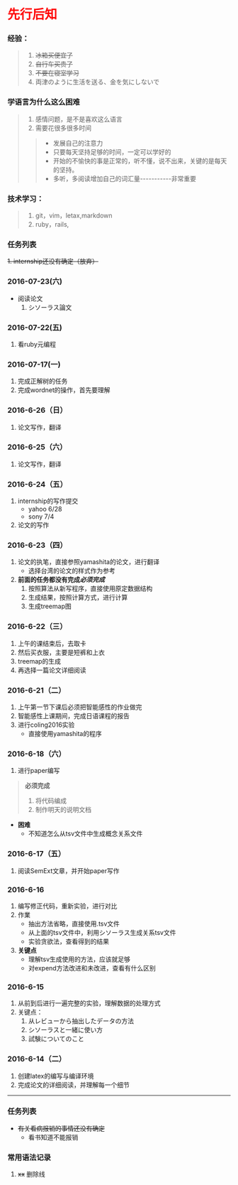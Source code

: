 # <font color=red>先行后知</font>

### 经验：
>1. ~~冰箱买便宜了~~
>2. ~~自行车买贵了~~
>3. ~~不要在寝室学习~~
>4. 両津のように生活を送る、金を気にしないで
	
### 学语言为什么这么困难
>1. 感情问题，是不是喜欢这么语言
>2. 需要花很多很多时间
>>	- 发展自己的注意力
>>	- 只要每天坚持足够的时间，一定可以学好的
>>	- 开始的不愉快的事是正常的，听不懂，说不出来，关键的是每天的坚持。
>>	- 多听，多阅读增加自己的词汇量-----------非常重要

### 技术学习：
>1. git，vim，letax,markdown
>2. ruby，rails,

### 任务列表
~~1. internship还没有确定（放弃）~~

### 2016-07-23(六)
+ 阅读论文
	1. シソーラス論文

### 2016-07-22(五)
1. 看ruby元编程


### 2016-07-17(一)
1. 完成正解树的任务
2. 完成wordnet的操作，首先要理解

 
### 2016-6-26（日）
1. 论文写作，翻译

### 2016-6-25（六）
1. 论文写作，翻译

### 2016-6-24（五）
1. internship的写作提交
	- yahoo 6/28
	- sony 7/4
2. 论文的写作

### 2016-6-23（四）
1. 论文的执笔，直接参照yamashita的论文，进行翻译
	- 选择台湾的论文的样式作为参考
2. **前面的任务都没有完成*****必须完成***
	1. 按照算法从新写程序，直接使用原定数据结构
	2. 生成结果，按照计算方式，进行计算
	3. 生成treemap图 

### 2016-6-22（三）
1. 上午的课结束后，去取卡
2. 然后买衣服，主要是短裤和上衣
3. treemap的生成
4. 再选择一篇论文详细阅读

### 2016-6-21（二）
1. 上午第一节下课后必须把智能感性的作业做完
2. 智能感性上课期间，完成日语课程的报告
3. 进行coling2016实验
	- 直接使用yamashita的程序


### 2016-6-18（六）
1. 进行paper编写
> **必须完成**
> 1. 将代码编成
> 2. 制作明天的说明文档

* **困难**
	- 不知道怎么从tsv文件中生成概念关系文件

### 2016-6-17（五）
1. 阅读SemExt文章，并开始paper写作

### 2016-6-16
1. 编写修正代码，重新实验，进行对比
2. 作業
	* 抽出方法省略，直接使用.tsv文件
	* 从上面的tsv文件中，利用シソーラス生成关系tsv文件
	* 实验贪欲法，查看得到的结果
3. **关键点**
	* 理解tsv生成使用的方法，应该就足够
	* 对expend方法改进和未改进，查看有什么区别

### 2016-6-15
1. 从前到后进行一遍完整的实验，理解数据的处理方式
2. 关键点：
	1. 从レビューから抽出したデータの方法
	2. シソーラスと一緒に使い方
	3. 試験についてのこと

### 2016-6-14（二）
1. 创建latex的编写与编译环境
2. 完成论文的详细阅读，并理解每一个细节



*******************************************

### 任务列表
* ~~有关看病报销的事情还没有确定~~
	- 看书知道不能报销

### 常用语法记录
1. ~~xx~~ 删除线
